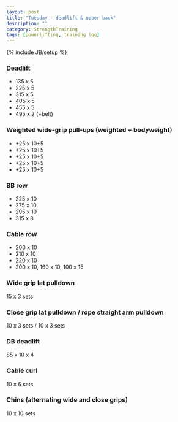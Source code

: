 ```yaml
---
layout: post
title: "Tuesday - deadlift & upper back"
description: ""
category: StrengthTraining
tags: [powerlifting, training log]
---
```

{% include JB/setup %}

### Deadlift
* 135 x 5
* 225 x 5
* 315 x 5
* 405 x 5
* 455 x 5
* 495 x 2 (+belt)


### Weighted wide-grip pull-ups (weighted + bodyweight)
* +25 x 10+5
* +25 x 10+5
* +25 x 10+5
* +25 x 10+5
* +25 x 10+5 

### BB row
* 225 x 10
* 275 x 10
* 295 x 10
* 315 x 8

### Cable row
* 200 x 10
* 210 x 10
* 220 x 10
* 200 x 10, 160 x 10, 100 x 15

### Wide grip lat pulldown
15 x 3 sets

### Close grip lat pulldown / rope straight arm pulldown
10 x 3 sets / 10 x 3 sets

### DB deadlift
85 x 10 x 4

### Cable curl
10 x 6 sets

### Chins (alternating wide and close grips)
10 x 10 sets
